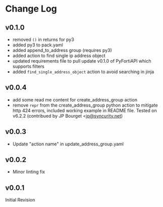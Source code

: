 # Change Log

## v0.1.0

- removed `()` in returns for py3
- added py3 to pack.yaml
- added append_to_address group (requires py3)
- added action to find single ip address object
- updated requirements file to pull update v0.1.0 of PyFortiAPI which supports filters
- added `find_single_address_object` action to avoid searching in jinja

## v0.0.4

- add some read me content for create_address_group action
- remove `repr` from the create_address_group python action to mitigate http 424 errors, included
 working example in README file. Tested on v6.2.2 (contribued by JP Bourget <jp@syncurity.net)

## v0.0.3

- Update "action name" in update_address_group.yaml

## v0.0.2

- Minor linting fix

## v0.0.1

Initial Revision
